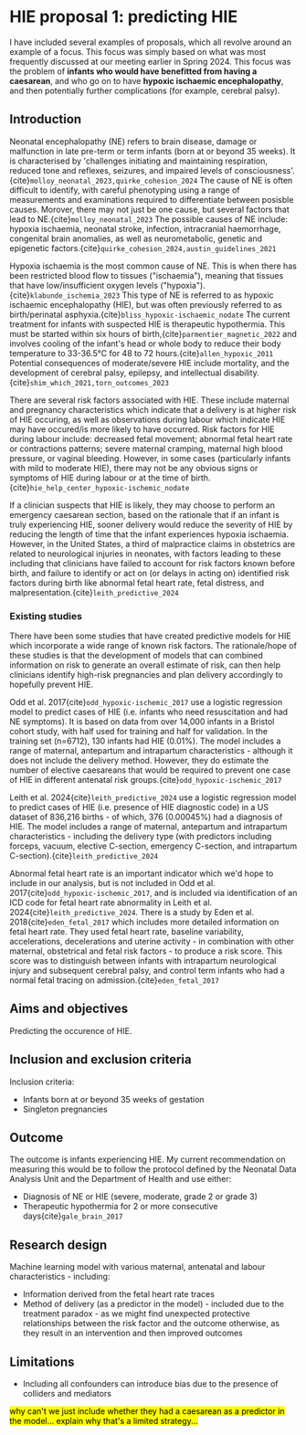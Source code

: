 # HIE proposal 1: predicting HIE

I have included several examples of proposals, which all revolve around an example of a focus. This focus was simply based on what was most frequently discussed at our meeting earlier in Spring 2024. This focus was the problem of **infants who would have benefitted from having a caesarean**, and who go on to have **hypoxic ischaemic encephalopathy**, and then potentially further complications (for example, cerebral palsy).

## Introduction

Neonatal encephalopathy (NE) refers to brain disease, damage or malfunction in late pre-term or term infants (born at or beyond 35 weeks). It is characterised by 'challenges initiating and maintaining respiration, reduced tone and reflexes, seizures, and impaired levels of consciousness'.{cite}`molloy_neonatal_2023,quirke_cohesion_2024` The cause of NE is often difficult to identify, with careful phenotyping using a range of measurements and examinations required to differentiate between posisble causes. Morover, there may not just be one cause, but several factors that lead to NE.{cite}`molloy_neonatal_2023` The possible causes of NE include: hypoxia ischaemia, neonatal stroke, infection, intracranial haemorrhage, congenital brain anomalies, as well as neurometabolic, genetic and epigenetic factors.{cite}`quirke_cohesion_2024,austin_guidelines_2021`

Hypoxia ischaemia is the most common cause of NE. This is when there has been restricted blood flow to tissues ("ischaemia"), meaning that tissues that have low/insufficient oxygen levels ("hypoxia").{cite}`klabunde_ischemia_2023` This type of NE is referred to as hypoxic ischaemic encephalopathy (HIE), but was often previously referred to as birth/perinatal asphyxia.{cite}`bliss_hypoxic-ischaemic_nodate` The current treatment for infants with suspected HIE is therapeutic hypothermia. This must be started within six hours of birth,{cite}`parmentier_magnetic_2022` and involves cooling of the infant's head or whole body to reduce their body temperature to 33-36.5°C for 48 to 72 hours.{cite}`allen_hypoxic_2011` Potential consequences of moderate/severe HIE include mortality, and the development of cerebral palsy, epilepsy, and intellectual disability.{cite}`shim_which_2021,torn_outcomes_2023`

There are several risk factors associated with HIE. These include maternal and pregnancy characteristics which indicate that a delivery is at higher risk of HIE occuring, as well as observations during labour which indicate HIE may have occured/is more likely to have occurred. Risk factors for HIE during labour include: decreased fetal movement; abnormal fetal heart rate or contractions patterns; severe maternal cramping, maternal high blood pressure, or vaginal bleeding. However, in some cases (particularly infants with mild to moderate HIE), there may not be any obvious signs or symptoms of HIE during labour or at the time of birth.{cite}`hie_help_center_hypoxic-ischemic_nodate`

If a clinician suspects that HIE is likely, they may choose to perform an emergency caesarean section, based on the rationale that if an infant is truly experiencing HIE, sooner delivery would reduce the severity of HIE by reducing the length of time that the infant experiences hypoxia ischaemia. However, in the United States, a third of malpractice claims in obstetrics are related to neurological injuries in neonates, with factors leading to these including that clinicians have failed to account for risk factors known before birth, and failure to identify or act on (or delays in acting on) identified risk factors during birth like abnormal fetal heart rate, fetal distress, and malpresentation.{cite}`leith_predictive_2024`

### Existing studies

There have been some studies that have created predictive models for HIE which incorporate a wide range of known risk factors. The rationale/hope of these studies is that the development of models that can combined information on risk to generate an overall estimate of risk, can then help clinicians identify high-risk pregnancies and plan delivery accordingly to hopefully prevent HIE.

Odd et al. 2017{cite}`odd_hypoxic-ischemic_2017` use a logistic regression model to predict cases of HIE (i.e. infants who need resuscitation and had NE symptoms). It is based on data from over 14,000 infants in a Bristol cohort study, with half used for training and half for validation. In the training set (n=6712), 130 infants had HIE (0.01%). The model includes a range of maternal, antepartum and intrapartum characteristics - although it does not include the delivery method. However, they do estimate the number of elective caesareans that would be required to prevent one case of HIE in different antenatal risk groups.{cite}`odd_hypoxic-ischemic_2017`

Leith et al. 2024{cite}`leith_predictive_2024` use a logistic regression model to predict cases of HIE (i.e. presence of HIE diagnostic code) in a US dataset of 836,216 births - of which, 376 (0.00045%) had a diagnosis of HIE. The model includes a range of maternal, antepartum and intrapartum characteristics - including the delivery type (with predictors including forceps, vacuum, elective C-section, emergency C-section, and intrapartum C-section).{cite}`leith_predictive_2024`

Abnormal fetal heart rate is an important indicator which we'd hope to include in our analysis, but is not included in Odd et al. 2017{cite}`odd_hypoxic-ischemic_2017`, and is included via identification of an ICD code for fetal heart rate abnormality in Leith et al. 2024{cite}`leith_predictive_2024`. There is a study by Eden et al. 2018{cite}`eden_fetal_2017` which includes more detailed information on fetal heart rate. They used fetal heart rate, baseline variability, accelerations, decelerations and uterine activity - in combination with other maternal, obstetrical and fetal risk factors - to produce a risk score. This score was to distinguish between infants with intrapartum neurological injury and subsequent cerebral palsy, and control term infants who had a normal fetal tracing on admission.{cite}`eden_fetal_2017`

## Aims and objectives

Predicting the occurence of HIE.

## Inclusion and exclusion criteria

Inclusion criteria:
* Infants born at or beyond 35 weeks of gestation
* Singleton pregnancies

## Outcome

The outcome is infants experiencing HIE. My current recommendation on measuring this would be to follow the protocol defined by the Neonatal Data Analysis Unit and the Department of Health and use either:
* Diagnosis of NE or HIE (severe, moderate, grade 2 or grade 3)
* Therapeutic hypothermia for 2 or more consecutive days{cite}`gale_brain_2017`

## Research design

Machine learning model with various maternal, antenatal and labour characteristics - including:
* Information derived from the fetal heart rate traces
* Method of delivery (as a predictor in the model) - included due to the treatment paradox - as we might find unexpected protective relationships between the risk factor and the outcome otherwise, as they result in an intervention and then improved outcomes

## Limitations

* Including all confounders can introduce bias due to the presence of colliders and mediators

<mark>why can't we just include whether they had a caesarean as a predictor in the model... explain why that's a limited strategy...</mark>
